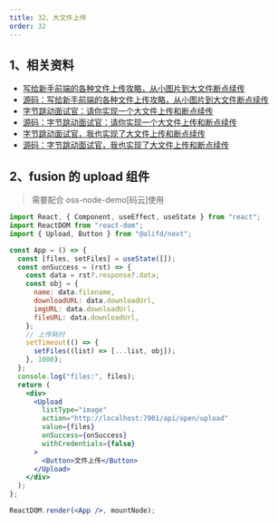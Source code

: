 ```yaml
---
title: 32、大文件上传
order: 32
---
```


## 1、相关资料

- [写给新手前端的各种文件上传攻略，从小图片到大文件断点续传](https://juejin.cn/post/6844903968338870285)
- [源码：写给新手前端的各种文件上传攻略，从小图片到大文件断点续传](https://github.com/Bigerfe/fe-learn-code/)
- [字节跳动面试官：请你实现一个大文件上传和断点续传](https://juejin.cn/post/6844904046436843527)
- [源码：字节跳动面试官：请你实现一个大文件上传和断点续传](https://github.com/yeyan1996/file-upload)
- [字节跳动面试官，我也实现了大文件上传和断点续传](https://juejin.cn/post/6844904055819468808)
- [源码：字节跳动面试官，我也实现了大文件上传和断点续传](https://github.com/shengxinjing/upload)

## 2、fusion 的 upload 组件

> 需要配合 oss-node-demo[码云]使用

```jsx
import React, { Component, useEffect, useState } from "react";
import ReactDOM from "react-dom";
import { Upload, Button } from "@alifd/next";

const App = () => {
  const [files, setFiles] = useState([]);
  const onSuccess = (rst) => {
    const data = rst?.response?.data;
    const obj = {
      name: data.filename,
      downloadURL: data.downloadUrl,
      imgURL: data.downloadUrl,
      fileURL: data.downloadUrl,
    };
    // 上传耗时
    setTimeout(() => {
      setFiles((list) => [...list, obj]);
    }, 1000);
  };
  console.log("files:", files);
  return (
    <div>
      <Upload
        listType="image"
        action="http://localhost:7001/api/open/upload"
        value={files}
        onSuccess={onSuccess}
        withCredentials={false}
      >
        <Button>文件上传</Button>
      </Upload>
    </div>
  );
};

ReactDOM.render(<App />, mountNode);
```
